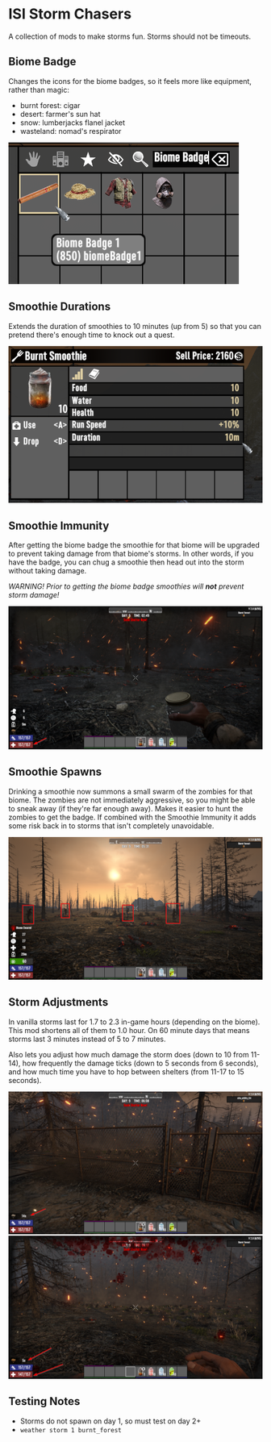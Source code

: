 # ISI Storm Chasers

A collection of mods to make storms fun. Storms should not be timeouts.

## Biome Badge

Changes the icons for the biome badges, so it feels more like equipment, rather than magic:

- burnt forest: cigar
- desert: farmer's sun hat
- snow: lumberjacks flanel jacket
- wasteland: nomad's respirator

![biome badges look like equipment](/ISI_StormChasers_BiomeBadge/images/all%20biome%20badges.png)

## Smoothie Durations

Extends the duration of smoothies to 10 minutes (up from 5) so that you can pretend there's enough time to knock out a quest.

![smoothie duration extended](/ISI_StormChasers_SmoothieDurations/images/smoothie%20duration%20description.png)

## Smoothie Immunity

After getting the biome badge the smoothie for that biome will be upgraded to prevent taking damage from that biome's storms. In other words, if you have the badge, you can chug a smoothie then head out into the storm without taking damage.

_WARNING! Prior to getting the biome badge smoothies will __not__ prevent storm damage!_

![smoothies prevent damage in storms](/ISI_StormChasers_SmoothieImmunity/images/health%20does%20no%20go%20down%20-%20hud.png)

## Smoothie Spawns

Drinking a smoothie now summons a small swarm of the zombies for that biome. The zombies are not immediately aggressive, so you might be able to sneak away (if they're far enough away). Makes it easier to hunt the zombies to get the badge. If combined with the Smoothie Immunity it adds some risk back in to storms that isn't completely unavoidable.

![drinking a smoothie spawns zombies](/ISI_StormChasers_SmoothieSpawns/images/1%20biome%20swarm%20zombies.png)

## Storm Adjustments

In vanilla storms last for 1.7 to 2.3 in-game hours (depending on the biome). This mod shortens all of them to 1.0 hour. On 60 minute days that means storms last 3 minutes instead of 5 to 7 minutes.

Also lets you adjust how much damage the storm does (down to 10 from 11-14), how frequently the damage ticks (down to 5 seconds from 6 seconds), and how much time you have to hop between shelters (from 11-17 to 15 seconds).

![grace timer](/ISI_StormChasers_StormAdjustments/images/1%20-%20grace%20period.png)
![damage and interval](/ISI_StormChasers_StormAdjustments/images/2%20-%20damge%20and%20interval.png)

## Testing Notes

- Storms do not spawn on day 1, so must test on day 2+
- `weather storm 1 burnt_forest`
